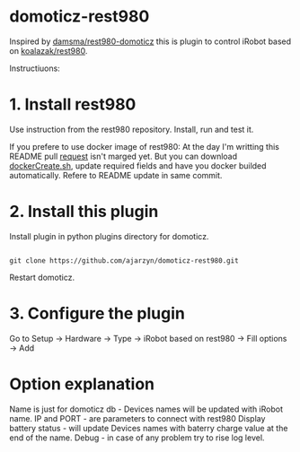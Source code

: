 # domoticz-rest980
Inspired by [damsma/rest980-domoticz](https://github.com/damsma/rest980-domoticz) this is plugin to control iRobot based on [koalazak/rest980](https://github.com/koalazak/rest980).

Instructiuons:
<h1>1. Install rest980</h1>
Use instruction from the rest980 repository.
Install, run and test it.

If you prefere to use docker image of rest980:
At the day I'm writting this README pull [request](https://github.com/koalazak/rest980/pull/53) isn't marged yet.
But you can download [dockerCreate.sh](https://github.com/koalazak/rest980/pull/53/commits/d1c952253db79ba0a3f95fceb1dc52165268711f#diff-78503ae7c423923966b2b4dda7ab3fb5),
update required fields and have you docker builded automatically. Refere to README update in same commit.

<h1>2. Install this plugin</h1>
Install plugin in python plugins directory for domoticz.
<pre><code>
git clone https://github.com/ajarzyn/domoticz-rest980.git
</code></pre>
Restart domoticz.

<h1>3. Configure the plugin</h1>
Go to Setup -> Hardware -> Type -> iRobot based on rest980 -> Fill options -> Add

<h1>Option explanation</h1>
Name is just for domoticz db - Devices names will be updated with iRobot name.
IP and PORT - are parameters to connect with rest980
Display battery status - will update Devices names with baterry charge value at the end of the name.
Debug - in case of any problem try to rise log level.

